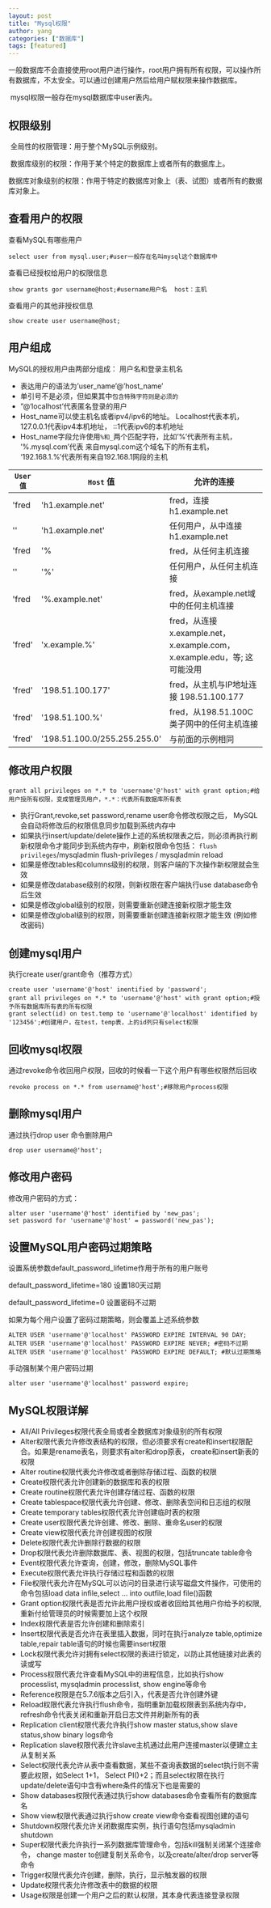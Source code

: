 ```yaml
---
layout: post
title: "Mysql权限"
author: yang
categories: ["数据库"]
tags: [featured]
---
```


​		一般数据库不会直接使用root用户进行操作，root用户拥有所有权限，可以操作所有数据库，不太安全。可以通过创建用户然后给用户赋权限来操作数据库。

​		mysql权限一般存在mysql数据库中user表内。

## 权限级别

​		全局性的权限管理：用于整个MySQL示例级别。

​		数据库级别的权限：作用于某个特定的数据库上或者所有的数据库上。

​		数据库对象级别的权限：作用于特定的数据库对象上（表、试图）或者所有的数据库对象上。

## 查看用户的权限

查看MySQL有哪些用户

```mysql
select user from mysql.user;#user一般存在名叫mysql这个数据库中
```

查看已经授权给用户的权限信息

```mysql
show grants gor username@host;#username用户名  host：主机 
```

查看用户的其他非授权信息

```mysql
show create user username@host;
```

## 用户组成

MySQL的授权用户由两部分组成： 用户名和登录主机名

- 表达用户的语法为’user_name’@’host_name’
- 单引号不是必须，但如果其中`包含特殊字符则是必须的`
- ”@‘localhost’代表匿名登录的用户
- Host_name可以使主机名或者ipv4/ipv6的地址。 Localhost代表本机， 127.0.0.1代表ipv4本机地址， ::1代表ipv6的本机地址
- Host_name字段允许使用`%和_`两个匹配字符，比如’%’代表所有主机， ’%.mysql.com’代表 
  来自mysql.com这个域名下的所有主机， ‘192.168.1.%’代表所有来自192.168.1网段的主机

| `User值` | `Host` 值                    | 允许的连接                                                   |
| -------- | ---------------------------- | ------------------------------------------------------------ |
| 'fred    | 'h1.example.net'             | fred，连接 h1.example.net                                    |
| ''       | 'h1.example.net'             | 任何用户，从中连接 h1.example.net                            |
| 'fred    | '%                           | fred，从任何主机连接                                         |
| ''       | '%'                          | 任何用户，从任何主机连接                                     |
| 'fred    | '%.example.net'              | fred，从example.net域中的任何主机连接                        |
| 'fred'   | 'x.example.%'                | fred，从连接 x.example.net，x.example.com， x.example.edu，等; 这可能没用 |
| 'fred'   | '198.51.100.177'             | fred，从主机与IP地址连接 198.51.100.177                      |
| 'fred'   | '198.51.100.%'               | fred，从198.51.100C类子网中的任何主机连接                    |
| 'fred'   | '198.51.100.0/255.255.255.0' | 与前面的示例相同                                             |

## 修改用户权限

```mysql
grant all privileges on *.* to 'username'@'host' with grant option;#给用户授所有权限，变成管理员用户，*.*：代表所有数据库所有表
```

- 执行Grant,revoke,set password,rename user命令修改权限之后， MySQL会自动将修改后的权限信息同步加载到系统内存中
- 如果执行insert/update/delete操作上述的系统权限表之后，则必须再执行刷新权限命令才能同步到系统内存中，刷新权限命令包括： `flush privileges`/mysqladmin flush-privileges / mysqladmin reload
- 如果是修改tables和columns级别的权限，则客户端的下次操作新权限就会生效
- 如果是修改database级别的权限，则新权限在客户端执行use database命令后生效
- 如果是修改global级别的权限，则需要重新创建连接新权限才能生效
- 如果是修改global级别的权限，则需要重新创建连接新权限才能生效 (例如修改密码)

## 创建mysql用户

执行create user/grant命令（推荐方式）

```mysql
create user 'username'@'host' inentified by 'password';
grant all privileges on *.* to 'username'@'host' with grant option;#授予所有数据库所有表的所有权限
grant select(id) on test.temp to 'username'@'localhost' identified by '123456';#创建用户，在test，temp表，上的id列只有select权限
```

## 回收mysql权限

通过revoke命令收回用户权限，回收的时候看一下这个用户有哪些权限然后回收

```mysql
revoke process on *.* from username@'host';#移除用户process权限
```

## 删除mysql用户

通过执行drop user 命令删除用户

```mysql
drop user username@'host';
```

## 修改用户密码

修改用户密码的方式：

```mysql
alter user 'username'@'host' identified by 'new_pas';
set password for 'username'@'host' = password('new_pas');
```

## 设置MySQL用户密码过期策略

设置系统参数default_password_lifetime作用于所有的用户账号

default_password_lifetime=180 设置180天过期

default_password_lifetime=0 设置密码不过期

如果为每个用户设置了密码过期策略，则会覆盖上述系统参数

```mysql
ALTER USER 'username'@'localhost' PASSWORD EXPIRE INTERVAL 90 DAY;
ALTER USER 'username'@'localhost' PASSWORD EXPIRE NEVER; #密码不过期
ALTER USER 'username'@'localhost' PASSWORD EXPIRE DEFAULT; #默认过期策略
```

手动强制某个用户密码过期

```mysql
alter user 'username'@'localhost' password expire;
```

## MySQL权限详解

- All/All Privileges权限代表全局或者全数据库对象级别的所有权限
- Alter权限代表允许修改表结构的权限，但必须要求有create和insert权限配合。如果是rename表名，则要求有alter和drop原表， create和insert新表的权限
- Alter routine权限代表允许修改或者删除存储过程、函数的权限
- Create权限代表允许创建新的数据库和表的权限
- Create routine权限代表允许创建存储过程、函数的权限
- Create tablespace权限代表允许创建、修改、删除表空间和日志组的权限
- Create temporary tables权限代表允许创建临时表的权限
- Create user权限代表允许创建、修改、删除、重命名user的权限
- Create view权限代表允许创建视图的权限
- Delete权限代表允许删除行数据的权限
- Drop权限代表允许删除数据库、表、视图的权限，包括truncate table命令
- Event权限代表允许查询，创建，修改，删除MySQL事件
- Execute权限代表允许执行存储过程和函数的权限
- File权限代表允许在MySQL可以访问的目录进行读写磁盘文件操作，可使用的命令包括load data infile,select … into outfile,load file()函数
- Grant option权限代表是否允许此用户授权或者收回给其他用户你给予的权限,重新付给管理员的时候需要加上这个权限
- Index权限代表是否允许创建和删除索引
- Insert权限代表是否允许在表里插入数据，同时在执行analyze table,optimize table,repair table语句的时候也需要insert权限
- Lock权限代表允许对拥有select权限的表进行锁定，以防止其他链接对此表的读或写
- Process权限代表允许查看MySQL中的进程信息，比如执行show processlist, mysqladmin processlist, show engine等命令
- Reference权限是在5.7.6版本之后引入，代表是否允许创建外键
- Reload权限代表允许执行flush命令，指明重新加载权限表到系统内存中，refresh命令代表关闭和重新开启日志文件并刷新所有的表
- Replication client权限代表允许执行show master status,show slave status,show binary logs命令
- Replication slave权限代表允许slave主机通过此用户连接master以便建立主从复制关系
- Select权限代表允许从表中查看数据，某些不查询表数据的select执行则不需要此权限，如Select 1+1， Select PI()+2；而且select权限在执行update/delete语句中含有where条件的情况下也是需要的
- Show databases权限代表通过执行show databases命令查看所有的数据库名
- Show view权限代表通过执行show create view命令查看视图创建的语句
- Shutdown权限代表允许关闭数据库实例，执行语句包括mysqladmin shutdown
- Super权限代表允许执行一系列数据库管理命令，包括kill强制关闭某个连接命令， change master to创建复制关系命令，以及create/alter/drop server等命令
- Trigger权限代表允许创建，删除，执行，显示触发器的权限
- Update权限代表允许修改表中的数据的权限
- Usage权限是创建一个用户之后的默认权限，其本身代表连接登录权限

